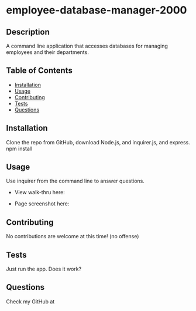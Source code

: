 # employee-database-manager-2000

## Description

A command line application that accesses databases for managing employees and their departments.

## Table of Contents

- [Installation](#installation)
- [Usage](#usage)
- [Contributing](#contributing)
- [Tests](#tests)
- [Questions](#questions)

## Installation

Clone the repo from GitHub, download Node.js, and inquirer.js, and express. npm install 

## Usage

Use inquirer from the command line to answer questions.

- View walk-thru here: 

- Page screenshot here: 

## Contributing

No contributions are welcome at this time! (no offense)

## Tests

Just run the app. Does it work?

## Questions

Check my GitHub at 